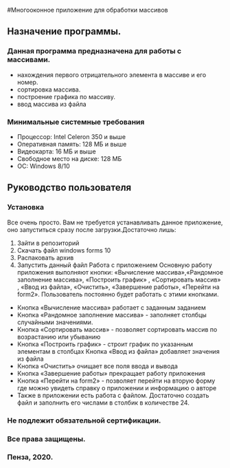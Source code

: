 #Многооконное приложение для обработки массивов
## Назначение программы.
### Данная программа предназначена для работы с массивами.

* нахождения первого отрицательного элемента в массиве и его номер.
* сортировка массива.
* построение графика по массиву.
* ввод массива из файла
### Минимальные системные требования
* Процессор: Intel Celeron 350 и выше
* Оперативная память: 128 МБ и выше
* Видеокарта: 16 МБ и выше
* Свободное место на диске: 128 МБ
* ОС: Windows 8/10
## Руководство пользователя
### Установка
Все очень просто. Вам не требуется устанавливать данное приложение, оно запуститься сразу после загрузки.Достаточно лишь:

1. Зайти в репозиторий
2. Скачать файл windows forms 10
3. Распаковать архив
4. Запустить данный файл
Работа с приложением
Основную работу приложения выполняют кнопки: «Вычисление массива»,«Рандомное заполнение массива», «Построить график» , «Сортировать массив» , «Ввод из файла», «Очистить», «Завершение работы», «Перейти на form2». Пользователь постоянно будет работать с этими кнопками.

* Кнопка «Вычисление массива» работает с заданным заданием
* Кнопка «Рандомное заполнение массива» - заполняет столбцы случайными значениями.
* Кнопка «Сортировать массив» - позволяет сортировать массив по возрастанию или убыванию
* Кнопка «Построить график» - строит график по указанным элементам в столбцах Кнопка «Ввод из файла» добавляет значения из файла
* Кнопка «Очистить» очищает все поля ввода и вывода
* Кнопка «Завершение работы» прекращает работу приложения
* Кнопка «Перейти на form2» - позволяет перейти на вторую форму где можно увидеть справку о приложении и информацию о авторе
* Также в приложении есть работа с файлом. Достаточно создать файл и заполнить его числами в столбик в количестве 24.
### Не подлежит обязательной сертификации.
### Все права защищены.
### Пенза, 2020.
